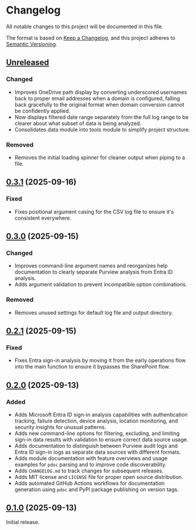 # Changelog

All notable changes to this project will be documented in this file.

The format is based on [Keep a Changelog], and this project adheres to [Semantic Versioning].

## [Unreleased]

### Changed

- Improves OneDrive path display by converting underscored usernames back to proper email addresses when a domain is configured, falling back gracefully to the original format when domain conversion cannot be confidently applied.
- Now displays filtered date range separately from the full log range to be clearer about what subset of data is being analyzed.
- Consolidates data module into tools module to simplify project structure.

### Removed

- Removes the initial loading spinner for cleaner output when piping to a file.

## [0.3.1] (2025-09-16)

### Fixed

- Fixes positional argument casing for the CSV log file to ensure it's consistent everywhere.

## [0.3.0] (2025-09-15)

### Changed

- Improves command-line argument names and reorganizes help documentation to clearly separate Purview analysis from Entra ID analysis.
- Adds argument validation to prevent incompatible option combinations.

### Removed

- Removes unused settings for default log file and output directory.

## [0.2.1] (2025-09-15)

### Fixed

- Fixes Entra sign-in analysis by moving it from the early operations flow into the main function to ensure it bypasses the SharePoint flow.

## [0.2.0] (2025-09-13)

### Added

- Adds Microsoft Entra ID sign-in analysis capabilities with authentication tracking, failure detection, device analysis, location monitoring, and security insights for unusual patterns.
- Adds new command-line options for filtering, excluding, and limiting sign-in data results with validation to ensure correct data source usage.
- Adds documentation to distinguish between Purview audit logs and Entra ID sign-in logs as separate data sources with different formats.
- Adds module documentation with feature overviews and usage examples for `pdoc` parsing and to improve code discoverability.
- Adds `CHANGELOG.md` to track changes for subsequent releases.
- Adds MIT license and `LICENSE` file for proper open source distribution.
- Adds automated GitHub Actions workflows for documentation generation using `pdoc` and PyPI package publishing on version tags.

## [0.1.0] (2025-09-13)

Initial release.

<!-- Links -->
[Keep a Changelog]: https://keepachangelog.com/en/1.1.0/
[Semantic Versioning]: https://semver.org/spec/v2.0.0.html

<!-- Versions -->
[unreleased]: https://github.com/dannystewart/purviewer/compare/v0.3.1...HEAD
[0.3.1]: https://github.com/dannystewart/purviewer/compare/v0.3.0...v0.3.1
[0.3.0]: https://github.com/dannystewart/purviewer/compare/v0.2.1...v0.3.0
[0.2.1]: https://github.com/dannystewart/purviewer/compare/v0.2.0...v0.2.1
[0.2.0]: https://github.com/dannystewart/purviewer/compare/v0.1.0...v0.2.0
[0.1.0]: https://github.com/dannystewart/purviewer/releases/tag/v0.1.0

